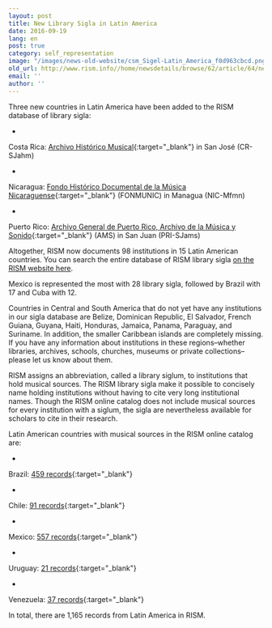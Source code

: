 ```yaml
---
layout: post
title: New Library Sigla in Latin America
date: 2016-09-19
lang: en
post: true
category: self_representation
image: "/images/news-old-website/csm_Sigel-Latin_America_f0d963cbcd.png"
old_url: http://www.rism.info//home/newsdetails/browse/62/article/64/new-library-sigla-in-latin-america.html
email: ''
author: ''
---
```



Three new countries in Latin America have been added to the RISM database of library sigla:

-

Costa Rica: [Archivo Histórico Musical](http://archivomusical.ucr.ac.cr/){:target="_blank"} in San José (CR-SJahm)

-

Nicaragua: [Fondo Histórico Documental de la Música Nicaraguense](http://ihnca.edu.ni/){:target="_blank"} (FONMUNIC) in Managua (NIC-Mfmn)

-

Puerto Rico: [Archivo General de Puerto Rico, Archivo de la Música y Sonido](http://www.icp.gobierno.pr/programas/archivo-general-de-puerto-rico){:target="_blank"} (AMS) in San Juan (PRI-SJams)



Altogether, RISM now documents 98 institutions in 15 Latin American countries. You can search the entire database of RISM library sigla [on the RISM website here](/community/development/rism-sigla-directory.html).

Mexico is represented the most with 28 library sigla, followed by Brazil with 17 and Cuba with 12.

Countries in Central and South America that do not yet have any institutions in our sigla database are Belize, Dominican Republic, El Salvador, French Guiana, Guyana, Haiti, Honduras, Jamaica, Panama, Paraguay, and Suriname. In addition, the smaller Caribbean islands are completely missing. If you have any information about institutions in these regions–whether libraries, archives, schools, churches, museums or private collections–please let us know about them.

RISM assigns an abbreviation, called a library siglum, to institutions that hold musical sources. The RISM library sigla make it possible to concisely name holding institutions without having to cite very long institutional names. Though the RISM online catalog does not include musical sources for every institution with a siglum, the sigla are nevertheless available for scholars to cite in their research.

Latin American countries with musical sources in the RISM online catalog are:

-

Brazil: [459 records](https://opac.rism.info/search?View=rism&siglum=BR-*){:target="_blank"}


-

Chile: [91 records](https://opac.rism.info/search?View=rism&siglum=RCH-*){:target="_blank"}


-

Mexico: [557 records](https://opac.rism.info/search?View=rism&siglum=MEX-*){:target="_blank"}


-

Uruguay: [21 records](https://opac.rism.info/search?View=rism&siglum=ROU-*){:target="_blank"}


-

Venezuela: [37 records](https://opac.rism.info/search?View=rism&siglum=VE-*){:target="_blank"}




In total, there are 1,165 records from Latin America in RISM.







<script type="text/javascript">var switchTo5x=true;</script><script type="text/javascript" src="http://w.sharethis.com/button/buttons.js"></script><script type="text/javascript">stLight.options({publisher: "9b601438-1ce1-49d8-bfd7-9cff5df54c17", doNotHash: false, doNotCopy: false, hashAddressBar: false});</script>
